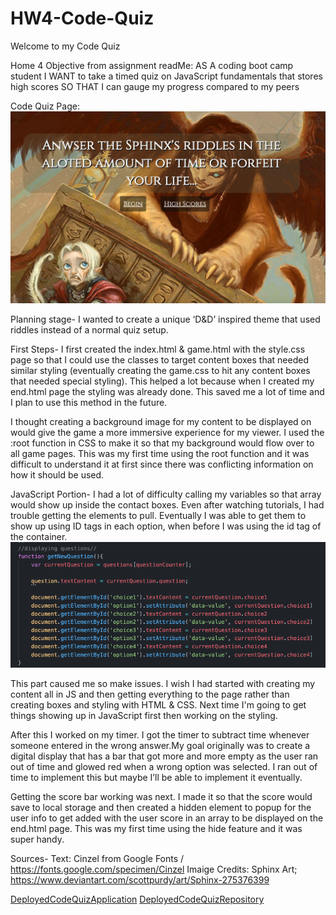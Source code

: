 # HW4-Code-Quiz
Welcome to my Code Quiz 

Home 4 Objective from assignment readMe:
AS A coding boot camp student
I WANT to take a timed quiz on JavaScript fundamentals that stores high scores
SO THAT I can gauge my progress compared to my peers

Code Quiz Page:
![](codequiz.png)

Planning stage-
 I wanted to create a unique ‘D&D’ inspired theme that used riddles instead of a normal quiz setup. 

First Steps-
I first created the index.html & game.html with the style.css page so that I could use the classes to target content boxes that needed similar styling (eventually creating the game.css to hit any content boxes that needed special styling). This helped a lot because when I created my end.html page the styling was already done. This saved me a lot of time and I plan to use this method in the future. 

I thought creating a background image for my content to be displayed on would give the game a more immersive experience for my viewer. I used the :root function in CSS to make it so that my background would flow over to all game pages. This was my first time using the root function and it was difficult to understand it at first since there was conflicting information on how it should be used.

JavaScript Portion-
I had a lot of difficulty calling my variables so that array would show up inside the contact boxes. Even after watching tutorials, I had trouble getting the elements to pull.
Eventually I was able to get them to show up using ID tags in each option, when before I was using the id tag of the container.
![](displayingquestions.png)

This part caused me so make issues. I wish I had started with creating my content all in JS and then getting everything to the page rather than creating boxes and styling with HTML & CSS. Next time I'm going to get things showing up in JavaScript first then working on the styling. 

After this I worked on my timer. I got the timer to subtract time whenever someone entered in the wrong answer.My goal originally was to create a digital display that has a bar that got more and more empty as the user ran out of time and glowed red when a wrong option was selected. I ran out of time to implement this but maybe I’ll be able to implement it eventually.

Getting the score bar working was next. I made it so that the score would save to local storage and then created a hidden element to popup for the user info to get added with the user score in an array to be displayed on the end.html page. This was my first time using the hide feature and it was super handy.


Sources-
Text: Cinzel from Google Fonts / https://fonts.google.com/specimen/Cinzel
Imaige Credits:
Sphinx Art; https://www.deviantart.com/scottpurdy/art/Sphinx-275376399

[DeployedCodeQuizApplication](https://taylor25et.github.io/HW4-Code-Quiz/)
[DeployedCodeQuizRepository](https://github.com/Taylor25et/HW4-Code-Quiz)